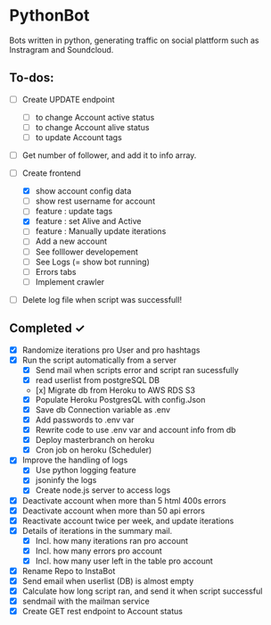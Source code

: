 # PythonBot

Bots written in python, generating traffic on social plattform such as Instragram and Soundcloud.

## To-dos:

- [ ] Create UPDATE endpoint 
  - [ ] to change Account active status
  - [ ] to change Account alive status
  - [ ] to update Account tags
- [ ] Get number of follower, and add it to info array.
- [ ] Create frontend 
  - [x] show account config data 
  - [ ] show rest username for account
  - [ ] feature : update tags
  - [x] feature : set Alive and Active
  - [ ] feature : Manually update iterations
  - [ ] Add a new account
  - [ ] See folllower developement
  - [ ] See Logs (= show bot running)
  - [ ] Errors tabs
  - [ ] Implement crawler  
- [ ] Delete log file when script was successfull!


## Completed ✓

- [x] Randomize iterations pro User and pro hashtags
- [x] Run the script automatically from a server
  - [x] Send mail when scripts error and script ran sucessfully
  - [x] read userlist from postgreSQL DB
  - [x] Migrate db from Heroku to AWS RDS S3
  - [x] Populate Heroku PostgresQL with config.Json
  - [x] Save db Connection variable as .env
  - [x] Add passwords to .env var
  - [x] Rewrite code to use .env var and account info from db
  - [x] Deploy masterbranch on heroku
  - [x] Cron job on heroku (Scheduler)
- [x] Improve the handling of logs
  - [x] Use python logging feature
  - [x] jsoninfy the logs
  - [x] Create node.js server to access logs
- [x] Deactivate account when more than 5 html 400s errors
- [x] Deactivate account when more than 50 api errors
- [x] Reactivate account twice per week, and update iterations
- [x] Details of iterations in the summary mail.
  - [x] Incl. how many iterations ran pro account
  - [x] Incl. how many errors pro account
  - [x] Incl. how many user left in the table pro account
- [x] Rename Repo to InstaBot
- [x] Send email when userlist (DB) is almost empty
- [x] Calculate how long script ran, and send it when script successful
- [x] sendmail with the mailman service
- [x] Create GET rest endpoint to Account status